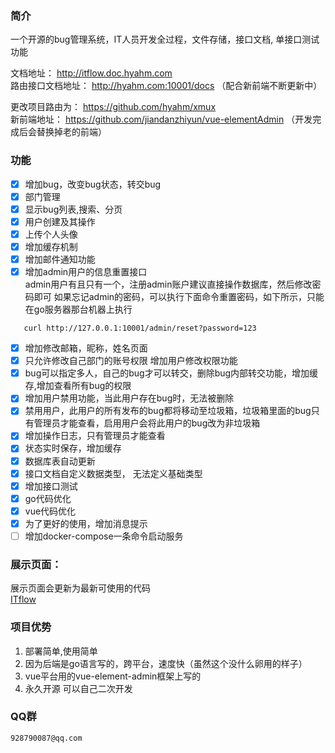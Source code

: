 ### 简介
  一个开源的bug管理系统，IT人员开发全过程，文件存储，接口文档, 单接口测试功能  
 

文档地址： http://itflow.doc.hyahm.com  
路由接口文档地址： http://hyahm.com:10001/docs （配合新前端不断更新中）

更改项目路由为：  https://github.com/hyahm/xmux   
新前端地址：  https://github.com/jiandanzhiyun/vue-elementAdmin （开发完成后会替换掉老的前端）    

### 功能
- [x] 增加bug，改变bug状态，转交bug 
- [x] 部门管理
- [x] 显示bug列表,搜索、分页
- [x] 用户创建及其操作  
- [x] 上传个人头像  
- [x] 增加缓存机制 
- [x] 增加邮件通知功能  
- [x] 增加admin用户的信息重置接口  
   admin用户有且只有一个，注册admin账户建议直接操作数据库，然后修改密码即可
   如果忘记admin的密码，可以执行下面命令重置密码，如下所示，只能在go服务器那台机器上执行
```
   curl http://127.0.0.1:10001/admin/reset?password=123
```
- [x] 增加修改邮箱，昵称，姓名页面  
- [x] 只允许修改自己部门的账号权限   增加用户修改权限功能  
- [x] bug可以指定多人，自己的bug才可以转交，删除bug内部转交功能，增加缓存,增加查看所有bug的权限  
- [x] 增加用户禁用功能，当此用户存在bug时，无法被删除  
- [x] 禁用用户，此用户的所有发布的bug都将移动至垃圾箱，垃圾箱里面的bug只有管理员才能查看，启用用户会将此用户的bug改为非垃圾箱  
- [x] 增加操作日志，只有管理员才能查看   
- [x] 状态实时保存，增加缓存  
- [x] 数据库表自动更新
- [x] 接口文档自定义数据类型， 无法定义基础类型  
- [x] 增加接口测试  
- [x] go代码优化
- [x] vue代码优化
- [x] 为了更好的使用，增加消息提示
- [ ] 增加docker-compose一条命令启动服务

### 展示页面： 
   展示页面会更新为最新可使用的代码  
   [ITflow](http://bug.hyahm.com "ITflow")  
   
 

### 项目优势   
1. 部署简单,使用简单    
2. 因为后端是go语言写的，跨平台，速度快（虽然这个没什么卵用的样子）  
3. vue平台用的vue-element-admin框架上写的  
4. 永久开源  可以自己二次开发 
  
### QQ群  
    928790087@qq.com  
